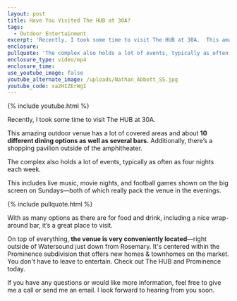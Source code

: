 ```yaml
---
layout: post
title: Have You Visited The HUB at 30A?
tags:
  - Outdoor Entertainment
excerpt: 'Recently, I took some time to visit The HUB at 30A.  This amazing outdoor venue has a lot of covered areas...'
enclosure:
pullquote: 'The complex also holds a lot of events, typically as often as four nights each week.'
enclosure_type: video/mp4
enclosure_time:
use_youtube_image: false
youtube_alternate_image: /uploads/Nathan_Abbott_SS.jpg
youtube_code: xa2HIZErWgI
---
```



{% include youtube.html %}

Recently, I took some time to visit The HUB at 30A.

This amazing outdoor venue has a lot of covered areas and about **10 different dining options as well as several bars.** Additionally, there’s a shopping pavilion outside of the amphitheater.

The complex also holds a lot of events, typically as often as four nights each week.

This includes live music, movie nights, and football games shown on the big screen on Sundays—both of which really pack the venue in the evenings.

{% include pullquote.html %}

With as many options as there are for food and drink, including a nice wrap-around bar, it’s a great place to visit.

On top of everything, **the venue is very conveniently located**—right outside of Watersound just down from Rosemary. It's centered within the Prominence subdivision that offers new homes & townhomes on the market. You don't have to leave to entertain. Check out The HUB and Prominence today.&nbsp;

If you have any questions or would like more information, feel free to give me a call or send me an email. I look forward to hearing from you soon.